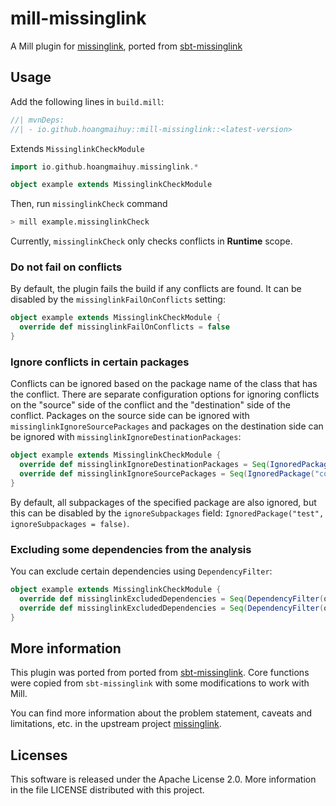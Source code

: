 # mill-missinglink

A Mill plugin for [missinglink](https://github.com/spotify/missinglink), ported from [sbt-missinglink](https://github.com/scalacenter/sbt-missinglink)

## Usage

Add the following lines in `build.mill`:

```scala
//| mvnDeps:
//| - io.github.hoangmaihuy::mill-missinglink::<latest-version>
```

Extends `MissinglinkCheckModule`

```scala
import io.github.hoangmaihuy.missinglink.*

object example extends MissinglinkCheckModule
```

Then, run `missinglinkCheck` command

```bash 
> mill example.missinglinkCheck
```

Currently, `missinglinkCheck` only checks conflicts in **Runtime** scope.

### Do not fail on conflicts

By default, the plugin fails the build if any conflicts are found.
It can be disabled by the `missinglinkFailOnConflicts` setting:

```scala
object example extends MissinglinkCheckModule {
  override def missinglinkFailOnConflicts = false
}
```

### Ignore conflicts in certain packages

Conflicts can be ignored based on the package name of the class that has the conflict.
There are separate configuration options for ignoring conflicts on the "source" side of the conflict and the "destination" side of the conflict.
Packages on the source side can be ignored with `missinglinkIgnoreSourcePackages` and packages on the destination side can be ignored with `missinglinkIgnoreDestinationPackages`:

```scala
object example extends MissinglinkCheckModule {
  override def missinglinkIgnoreDestinationPackages = Seq(IgnoredPackage("com.google.common"))
  override def missinglinkIgnoreSourcePackages = Seq(IgnoredPackage("com.example"))
}
```

By default, all subpackages of the specified package are also ignored, but this can be disabled by the `ignoreSubpackages` field: `IgnoredPackage("test", ignoreSubpackages = false)`.

### Excluding some dependencies from the analysis

You can exclude certain dependencies using `DependencyFilter`:

```scala
object example extends MissinglinkCheckModule {
  override def missinglinkExcludedDependencies = Seq(DependencyFilter(organization = "com.google.guava"))
  override def missinglinkExcludedDependencies = Seq(DependencyFilter(organization = "ch.qos.logback", name = "logback-core"))
}
```

## More information

This plugin was ported from ported from [sbt-missinglink](https://github.com/scalacenter/sbt-missinglink). Core functions were copied from `sbt-missinglink` with some modifications to work with Mill.

You can find more information about the problem statement, caveats and
limitations, etc. in the upstream project
[missinglink](https://github.com/spotify/missinglink).

## Licenses

This software is released under the Apache License 2.0. More information in the file LICENSE distributed with this project.
